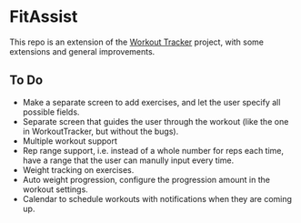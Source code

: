 # FitAssist
 
This repo is an extension of the [Workout Tracker](https://github.com/koml12/WorkoutTracker) project, with some extensions and general improvements.
 
 
## To Do
+ Make a separate screen to add exercises, and let the user specify all possible fields.
+ Separate screen that guides the user through the workout (like the one in WorkoutTracker, but without the bugs).
+ Multiple workout support
+ Rep range support, i.e. instead of a whole number for reps each time, have a range that the user can manully input every time.
+ Weight tracking on exercises.
+ Auto weight progression, configure the progression amount in the workout settings.
+ Calendar to schedule workouts with notifications when they are coming up.

